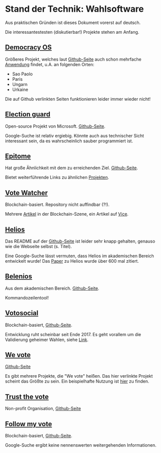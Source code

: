 # Stand der Technik: Wahlsoftware

Aus praktischen Gründen ist dieses Dokument vorerst auf deutsch.

Die interessantestesten (diskutierbar!) Projekte stehen am Anfang.

## [Democracy OS](http://democracyos.org/)

Größeres Projekt, welches laut
[Github-Seite](https://github.com/DemocracyOS/democracyos)
auch schon mehrfache [Anwendung](https://github.com/DemocracyOS/democracyos#current-democracyos-deployments)
findet, u.A. an folgenden Orten:

- Sao Paolo
- Paris
- Ungarn
- Urkaine

Die auf Github verlinkten Seiten
funktionieren leider immer wieder nicht!

## [Election guard](https://blogs.microsoft.com/on-the-issues/2019/09/24/electionguard-available-today-to-enable-secure-verifiable-voting/)

Open-source Projekt von Microsoft.
[Github-Seite](https://github.com/microsoft/electionguard).

Google-Suche ist relativ ergiebig. Könnte auch aus technischer
Sicht interessant sein, da es wahrscheinlich sauber programmiert ist.

## [Epitome](https://democracy.foundation/epitome/)

Hat große Ähnlichkeit mit dem zu erreichenden Ziel.
[Github-Seite](https://github.com/TheDemocracyFoundation/epitome).

Bietet weiterführende Links zu ähnlichen
[Projekten](https://democracy.foundation/similar-projects/).

## [Vote Watcher](http://votewatcher.com/)

Blockchain-basiert. Repository nicht auffindbar (?!).

Mehrere [Artikel](http://votewatcher.com/#press)
in der Blockchain-Szene, ein Artikel auf
[Vice](https://www.vice.com/en_us/article/3da8e5/the-first-bitcoin-voting-machine-is-on-its-way).

## [Helios](https://heliosvoting.org/)

Das README auf der
[Github-Seite](https://github.com/benadida/helios-server)
ist leider sehr knapp gehalten, genauso wie die Webseite
selbst (s. Titel).

Eine Google-Suche lässt vermuten, dass Helios
im akademischen Bereich entwickelt wurde!
Das [Paper](https://www.usenix.org/legacy/events/sec08/tech/full_papers/adida/adida.pdf)
zu Helios wurde über 600 mal zitiert.

## [Belenios](http://www.belenios.org/)

Aus dem akademischen Bereich.
[Github-Seite](https://github.com/glondu/belenios).

Kommandozeilentool!

## [Votosocial](http://votosocial.github.io/)

Blockchain-basiert, [Github-Seite](https://github.com/votosocial).

Entwicklung ruht scheinbar seit Ende 2017.
Es geht vorallem um die Validierung geheimer Wahlen,
siehe [Link](https://www.innovatorsunder35.com/the-list/jorge-garcia/).

## [We vote](https://wevote.us/welcome)

[Github-Seite](https://github.com/wevote)

Es gibt mehrere Projekte, die "We vote" heißen.
Das hier verlinkte Projekt scheint das Größte zu sein.
Ein beispielhafte Nutzung ist
[hier](https://wevote.us/how/for-voters)
zu finden.

## [Trust the vote](https://trustthevote.org/)

Non-profit Organisation, [Github-Seite](https://github.com/TrustTheVote-Project)

## [Follow my vote](https://followmyvote.com/)

Blockchain-basiert, [Github-Seite](https://github.com/FollowMyVote).

Google-Suche ergibt keine
nennenswerten weitergehenden Informationen.
